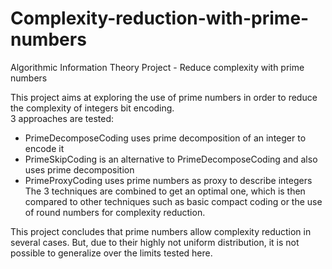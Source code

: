 # Complexity-reduction-with-prime-numbers
Algorithmic Information Theory Project - Reduce complexity with prime numbers

This project aims at exploring the use of prime numbers in order to reduce the complexity of integers bit encoding.
<Br>3 approaches are tested:
- PrimeDecomposeCoding uses prime decomposition of an integer to encode it
- PrimeSkipCoding is an alternative to PrimeDecomposeCoding and also uses prime decomposition
- PrimeProxyCoding uses prime numbers as proxy to describe integers
<Br>The 3 techniques are combined to get an optimal one, which is then compared to other techniques such as basic compact coding or the use of round numbers for complexity reduction.

This project concludes that prime numbers allow complexity reduction in several cases. But, due to their highly not uniform distribution, it is not possible to generalize over the limits tested here.

